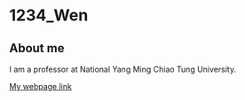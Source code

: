 # 1234_Wen 




## About me

I am a professor at National Yang Ming Chiao Tung University. 

[My webpage link](https://venteng.github.io)


##
